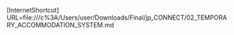 [InternetShortcut]
URL=file:///c%3A/Users/user/Downloads/Final/jp_CONNECT/02_TEMPORARY_ACCOMMODATION_SYSTEM.md

